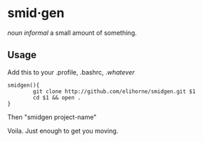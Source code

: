 smid·gen
================================
_noun informal_
a small amount of something.

Usage
-----

Add this to your .profile, .bashrc, ._whatever_

```
smidgen(){
        git clone http://github.com/elihorne/smidgen.git $1
        cd $1 && open .
}
```

Then "smidgen project-name"

Voila. Just enough to get you moving.
